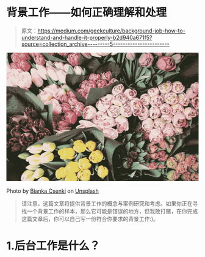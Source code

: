 # 背景工作——如何正确理解和处理

> 原文：<https://medium.com/geekculture/background-job-how-to-understand-and-handle-it-properly-b2d940a671f5?source=collection_archive---------5----------------------->

![](img/78b74dff6209a500200497f1c62134c8.png)

Photo by [Bianka Csenki](https://unsplash.com/@biankacsenki?utm_source=medium&utm_medium=referral) on [Unsplash](https://unsplash.com?utm_source=medium&utm_medium=referral)

> 请注意，这篇文章将提供背景工作的概念与案例研究和考虑。如果你正在寻找一个背景工作的样本，那么它可能是错误的地方，但我敢打赌，在你完成这篇文章后，你可以自己写一份符合你要求的背景工作:)。

# 1.后台工作是什么？
